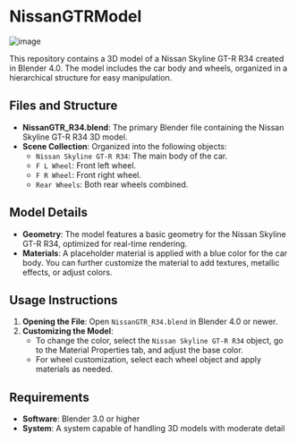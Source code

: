 # NissanGTRModel
![image](https://github.com/user-attachments/assets/9137c65b-ae66-4106-a651-602ec0232b8d)

This repository contains a 3D model of a Nissan Skyline GT-R R34 created in Blender 4.0. The model includes the car body and wheels, organized in a hierarchical structure for easy manipulation.

## Files and Structure

- **NissanGTR_R34.blend**: The primary Blender file containing the Nissan Skyline GT-R R34 3D model.
- **Scene Collection**: Organized into the following objects:
  - `Nissan Skyline GT-R R34`: The main body of the car.
  - `F L Wheel`: Front left wheel.
  - `F R Wheel`: Front right wheel.
  - `Rear Wheels`: Both rear wheels combined.

## Model Details

- **Geometry**: The model features a basic geometry for the Nissan Skyline GT-R R34, optimized for real-time rendering.
- **Materials**: A placeholder material is applied with a blue color for the car body. You can further customize the material to add textures, metallic effects, or adjust colors.


## Usage Instructions

1. **Opening the File**: Open `NissanGTR_R34.blend` in Blender 4.0 or newer.
2. **Customizing the Model**:
   - To change the color, select the `Nissan Skyline GT-R R34` object, go to the Material Properties tab, and adjust the base color.
   - For wheel customization, select each wheel object and apply materials as needed.

## Requirements

- **Software**: Blender 3.0 or higher
- **System**: A system capable of handling 3D models with moderate detail

